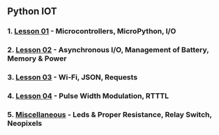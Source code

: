 ## Python IOT
### 1. [Lesson 01](lesson01/index.md) - Microcontrollers, MicroPython, I/O
### 2. [Lesson 02](lesson02/index.md) - Asynchronous I/O, Management of Battery, Memory & Power
### 3. [Lesson 03](lesson03/index.md) - Wi-Fi, JSON, Requests
### 4. [Lesson 04](lesson04/index.md) - Pulse Width Modulation, RTTTL
### 5. [Miscellaneous](misc/index.md) - Leds & Proper Resistance, Relay Switch, Neopixels
